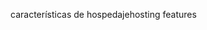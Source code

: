 <span data-ttu-id="18268-101">características de hospedaje</span><span class="sxs-lookup"><span data-stu-id="18268-101">hosting features</span></span>